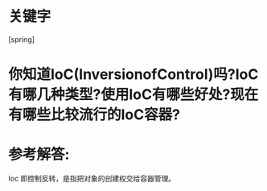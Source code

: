 # 关键字

 \[spring\]

# 你知道IoC(InversionofControl)吗?IoC有哪几种类型?使用IoC有哪些好处?现在有哪些比较流行的IoC容器?


# 参考解答:

Ioc 即控制反转，是指把对象的创建权交给容器管理。





